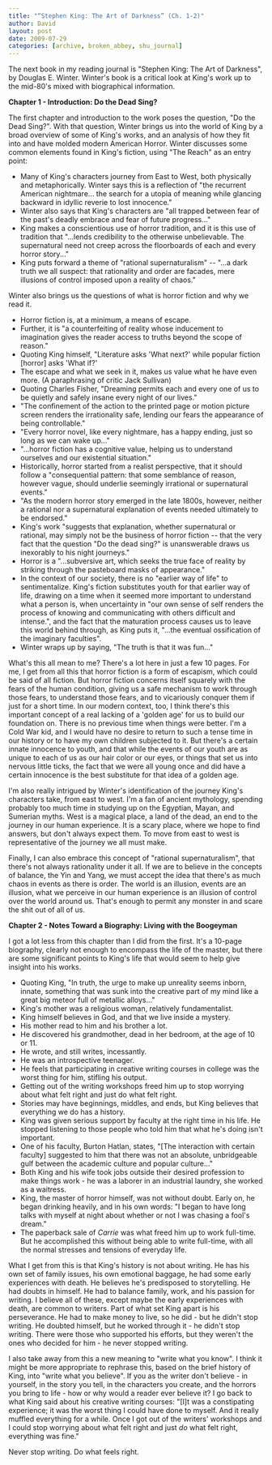 ```yaml
---
title: "“Stephen King: The Art of Darkness” (Ch. 1-2)"
author: David
layout: post
date: 2009-07-29
categories: [archive, broken_abbey, shu_journal]
---
```


The next book in my reading journal is "Stephen King: The Art of Darkness", by
Douglas E. Winter. Winter's book is a critical look at King's work up to the
mid-80's mixed with biographical information.

**Chapter 1 - Introduction: Do the Dead Sing?**

The first chapter and introduction to the work poses the question, "Do the Dead
Sing?". With that question, Winter brings us into the world of King by a broad
overview of some of King's works, and an analysis of how they fit into and have
molded modern American Horror. Winter discusses some common elements found in
King's fiction, using "The Reach" as an entry point:

- Many of King's characters journey from East to West, both physically and
  metaphorically. Winter says this is a reflection of "the recurrent American
  nightmare... the search for a utopia of meaning while glancing backward in
  idyllic reverie to lost innocence."
- Winter also says that King's characters are "all trapped between fear of the
  past's deadly embrace and fear of future progress..."
- King makes a conscientious use of horror tradition, and it is this use of
  tradition that "...lends credibility to the otherwise unbelievable. The
  supernatural need not creep across the floorboards of each and every horror
  story..."
- King puts forward a theme of "rational supernaturalism" -- "...a dark truth we
  all suspect: that rationality and order are facades, mere illusions of control
  imposed upon a reality of chaos."

Winter also brings us the questions of what is horror fiction and why we read
it.

- Horror fiction is, at a minimum, a means of escape.
- Further, it is "a counterfeiting of reality whose inducement to imagination
  gives the reader access to truths beyond the scope of reason."
- Quoting King himself, "Literature asks 'What next?' while popular fiction
  [horror] asks 'What if?'
- The escape and what we seek in it, makes us value what he have even more. (A
  paraphrasing of critic Jack Sullivan)
- Quoting Charles Fisher, "Dreaming permits each and every one of us to be
  quietly and safely insane every night of our lives."
- "The confinement of the action to the printed page or motion picture screen
  renders the irrationality safe, lending our fears the appearance of being
  controllable."
- "Every horror novel, like every nightmare, has a happy ending, just so long as
  we can wake up..."
- "...horror fiction has a cognitive value, helping us to understand ourselves
  and our existential situation."
- Historically, horror started from a realist perspective, that it should follow
  a "consequential pattern: that some semblance of reason, however vague, should
  underlie seemingly irrational or supernatural events."
- "As the modern horror story emerged in the late 1800s, however, neither a
  rational nor a supernatural explanation of events needed ultimately to be
  endorsed."
- King's work "suggests that explanation, whether supernatural or rational, may
  simply not be the business of horror fiction -- that the very fact that the
  question "Do the dead sing?" is unanswerable draws us inexorably to his night
  journeys."
- Horror is a "...subversive art, which seeks the true face of reality by
  striking through the pasteboard masks of appearance."
- In the context of our society, there is no "earlier way of life" to
  sentimentalize. King's fiction substitutes youth for that earlier way of life,
  drawing on a time when it seemed more important to understand what a person
  is, when uncertainty in "our own sense of self renders the process of knowing
  and communicating with others difficult and intense.", and the fact that the
  maturation process causes us to leave this world behind through, as King puts
  it, "...the eventual ossification of the imaginary faculties".
- Winter wraps up by saying, "The truth is that it was fun..."

What's this all mean to me? There's a lot here in just a few 10 pages. For me, I
get from all this that horror fiction is a form of escapism, which could be said
of all fiction. But horror fiction concerns itself squarely with the fears of
the human condition, giving us a safe mechanism to work through those fears, to
understand those fears, and to vicariously conquer them if just for a short
time. In our modern context, too, I think there's this important concept of a
real lacking of a 'golden age' for us to build our foundation on. There is no
previous time when things were better. I'm a Cold War kid, and I would have no
desire to return to such a tense time in our history or to have my own children
subjected to it. But there's a certain innate innocence to youth, and that while
the events of our youth are as unique to each of us as our hair color or our
eyes, or things that set us into nervous little ticks, the fact that we were all
young once and did have a certain innocence is the best substitute for that idea
of a golden age.

I'm also really intrigued by Winter's identification of the journey King's
characters take, from east to west. I'm a fan of ancient mythology, spending
probably too much time in studying up on the Egyptian, Mayan, and Sumerian
myths. West is a magical place, a land of the dead, an end to the journey in our
human experience. It is a scary place, where we hope to find answers, but don't
always expect them. To move from east to west is representative of the journey
we all must make.

Finally, I can also embrace this concept of "rational supernaturalism", that
there's not always rationality under it all. If we are to believe in the
concepts of balance, the Yin and Yang, we must accept the idea that there's as
much chaos in events as there is order. The world is an illusion, events are an
illusion, what we perceive in our human experience is an illusion of control
over the world around us. That's enough to permit any monster in and scare the
shit out of all of us.

**Chapter 2 - Notes Toward a Biography: Living with the Boogeyman**

I got a lot less from this chapter than I did from the first. It's a 10-page
biography, clearly not enough to encompass the life of the master, but there are
some significant points to King's life that would seem to help give insight into
his works.

- Quoting King, "In truth, the urge to make up unreality seems inborn, innate,
  something that was sunk into the creative part of my mind like a great big
  meteor full of metallic alloys..."
- King's mother was a religious woman, relatively fundamentalist.
- King himself believes in God, and that we live inside a mystery.
- His mother read to him and his brother a lot.
- He discovered his grandmother, dead in her bedroom, at the age of 10 or 11.
- He wrote, and still writes, incessantly.
- He was an introspective teenager.
- He feels that participating in creative writing courses in college was the
  worst thing for him, stifling his output.
- Getting out of the writing workshops freed him up to stop worrying about what
  felt right and just do what felt right.
- Stories may have beginnings, middles, and ends, but King believes that
  everything we do has a history.
- King was given serious support by faculty at the right time in his life. He
  stopped listening to those people who told him that what he's doing isn't
  important.
- One of his faculty, Burton Hatlan, states, "[The interaction with certain
  faculty] suggested to him that there was not an absolute, unbridgeable gulf
  between the academic culture and popular culture..."
- Both King and his wife took jobs outside their desired profession to make
  things work - he was a laborer in an industrial laundry, she worked as a
  waitress.
- King, the master of horror himself, was not without doubt. Early on, he began
  drinking heavily, and in his own words: "I began to have long talks with
  myself at night about whether or not I was chasing a fool's dream."
- The paperback sale of _Carrie_ was what freed him up to work full-time. But he
  accomplished this without being able to write full-time, with all the normal
  stresses and tensions of everyday life.

What I get from this is that King's history is not about writing. He has his own
set of family issues, his own emotional baggage, he had some early experiences
with death. He believes he's predisposed to storytelling. He had doubts in
himself. He had to balance family, work, and his passion for writing. I believe
all of these, except maybe the early experiences with death, are common to
writers. Part of what set King apart is his perseverance. He had to make money
to live, so he did - but he didn't stop writing. He doubted himself, but he
worked through it - he didn't stop writing. There were those who supported his
efforts, but they weren't the ones who decided for him - he never stopped
writing.

I also take away from this a new meaning to "write what you know". I think it
might be more appropriate to rephrase this, based on the brief history of King,
into "write what you believe". If you as the writer don't believe - in yourself,
in the story you tell, in the characters you create, and the horrors you bring
to life - how or why would a reader ever believe it? I go back to what King said
about his creative writing courses: "[I]t was a constipating experience; it was
the worst thing I could have done to myself. And it really muffled everything
for a while. Once I got out of the writers' workshops and I could stop worrying
about what felt right and just _do_ what felt right, everything was fine."

Never stop writing. Do what feels right.
